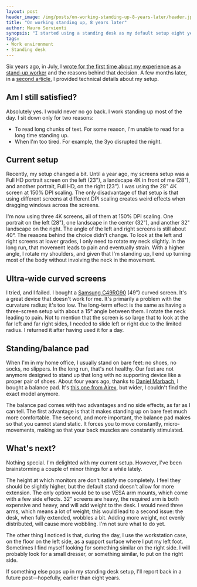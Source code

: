 ```yaml
---
layout: post
header_image: /img/posts/on-working-standing-up-8-years-later/header.jpg
title: "On working standing up, 8 years later"
author: Mauro Servienti
synopsis: "I started using a standing desk as my default setup eight years ago. It's time for a retrospective, to share some learnings, and to see what options the future reserves."
tags:
- Work environment
- Standing desk
---
```


Six years ago, in July, I [wrote for the first time about my experience as a stand-up worker](https://milestone.topics.it/2015/07/01/on-working-standing-up.html) and the reasons behind that decision. A few months later, in a [second article](https://milestone.topics.it/2015/12/08/on-working-standing-up-take-2.html), I provided technical details about my setup.

## Am I still satisfied?

Absolutely yes. I would never no go back. I work standing up most of the day. I sit down only for two reasons:

- To read long chunks of text. For some reason, I'm unable to read for a long time standing up.
- When I'm too tired. For example, the 3yo disrupted the night.

## Current setup

Recently, my setup changed a bit. Until a year ago, my screens setup was a Full HD portrait screen on the left (23"), a landscape 4K in front of me (28"), and another portrait, Full HD, on the right (23"). I was using the 28" 4K screen at 150% DPI scaling. The only disadvantage of that setup is that using different screens at different DPI scaling creates weird effects when dragging windows across the screens.

I'm now using three 4K screens, all of them at 150% DPI scaling. One portrait on the left (28"), one landscape in the center (32"), and another 32" landscape on the right.
The angle of the left and right screens is still about 40°. The reasons behind the choice didn't change. To look at the left and right screens at lower grades, I only need to rotate my neck slightly. In the long run, that movement leads to pain and eventually strain. With a higher angle, I rotate my shoulders, and given that I'm standing up, I end up turning most of the body without involving the neck in the movement.

## Ultra-wide curved screens 

I tried, and I failed. I bought a [Samsung C49RG90](https://displaysolutions.samsung.com/monitor/detail/1421/C49RG90) (49") curved screen. It's a great device that doesn't work for me. It's primarily a problem with the curvature radius; it's too low. The long-term effect is the same as having a three-screen setup with about a 15° angle between them. I rotate the neck leading to pain. Not to mention that the screen is so large that to look at the far left and far right sides, I needed to slide left or right due to the limited radius. I returned it after having used it for a day.

## Standing/balance pad

When I'm in my home office, I usually stand on bare feet: no shoes, no socks, no slippers. In the long run, that's not healthy. Our feet are not anymore designed to stand up that long with no supporting device like a proper pair of shoes. About four years ago, thanks to [Daniel Marbach](https://twitter.com/danielmarbach), I bought a balance pad. It's [this one from Airex](https://shop.my-airex.com/Balance-pad-Cloud/207762.1), but wider, I couldn't find the exact model anymore.

The balance pad comes with two advantages and no side effects, as far as I can tell. The first advantage is that it makes standing up on bare feet much more comfortable. The second, and more important, the balance pad makes so that you cannot stand static. It forces you to move constantly, micro-movements, making so that your back muscles are constantly stimulated.

## What's next?

Nothing special. I'm delighted with my current setup. However, I've been brainstorming a couple of minor things for a while lately.

The height at which monitors are don't satisfy me completely. I feel they should be slightly higher, but the default stand doesn't allow for more extension. The only option would be to use VESA arm mounts, which come with a few side effects. 32" screens are heavy, the required arm is both expensive and heavy, and will add weight to the desk. I would need three arms, which means a lot of weight; this would lead to a second issue: the desk, when fully extended, wobbles a bit. Adding more weight, not evenly distributed, will cause more wobbling. I'm not sure what to do yet.

The other thing I noticed is that, during the day, I use the workstation case, on the floor on the left side, as a support surface where I put my left foot. Sometimes I find myself looking for something similar on the right side. I will probably look for a small dresser, or something similar, to put on the right side.

If something else pops up in my standing desk setup, I'll report back in a future post—hopefully, earlier than eight years.
